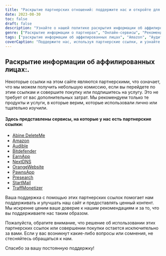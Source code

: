 ```yaml
---
title: "Раскрытие партнерских отношений: поддержите нас и откройте для себя удивительные услуги"
date: 2023-08-30
toc: false
draft: false
description: "Узнайте о нашей политике раскрытия информации об аффилированных лицах и ознакомьтесь с такими первоклассными сервисами, как Amazon, Audible, StartMail и др."
genre: ["Раскрытие информации о партнерах", "Онлайн-сервисы", "Рекомендации по продуктам", "Цифровые продукты", "Партнерский маркетинг", "Заработок в Интернете", "Монетизация сайта", "Заработок в Интернете", "Интернет-маркетинг", "Прозрачность"]
tags: ["раскрытие информации об аффилированных лицах", "Amazon", "Аудитория", "StartMail", "Bitdefender", "DeleteMe", "NextDNS", "PawnsApp", "TraffMonetizer", "EarnApp", "Предварительное исследование", "OrangeВеб-сайт", "заработок в Интернете", "рекомендации по продуктам", "цифровые продукты", "онлайн-сервисы", "монетизация", "доход от сайта", "филиалы", "заработок в Интернете", "прозрачность", "интернет-маркетинг", "онлайн-бизнес", "раскрытие информации о прибыли", "партнёрские ссылки", "поддерживая нас", "потенциал заработка", "финансовая поддержка", "деловые партнёрства", "надежные рекомендации", "расширение возможностей читателей"]
coverCaption: "Поддержите нас, используя партнерские ссылки, и узнайте о первоклассных услугах для ваших онлайн-предприятий."
---
```


## **Раскрытие информации об аффилированных лицах:**.

Некоторые ссылки на этом сайте являются партнерскими, что означает, что мы можем получить небольшую комиссию, если вы перейдете по этим ссылкам и совершите покупку или подпишитесь на услугу. Это не требует от вас дополнительных затрат. Мы рекомендуем только те продукты и услуги, в которые верим, которые использовали лично или тщательно изучили.

#### Здесь представлены сервисы, на которые у нас есть партнерские ссылки:

- [Abine DeleteMe](https://joindeleteme.com/refer?coupon=RFR-40867-7DWHR4)
- [Amazon](https://amzn.to/47bpscS)
- [Audible](https://amzn.to/3O5yM9p)
- [Bitdefender](https://bitdefender.f9tmep.net/k0Wq1n)
- [EarnApp](https://earnapp.com/i/GCL9QzB5)
- [NextDNS](https://nextdns.io/?from=jyfq92sk)
- [OrangeWebsite](https://affiliate.orangewebsite.com/idevaffiliate.php?id=12501_0_1_5)
- [PawnsApp](https://pawns.app/?r=2092802)
- [Presearch](https://presearch.com/signup?rid=4754563)
- [StartMail](https://www.startmail.com/en/partner/?ref=sos&tap_s=3999900-469b6c&tm_undefined=undefined)
- [TraffMonetizer](https://traffmonetizer.com/?aff=242022)

Ваша поддержка с помощью этих партнерских ссылок помогает нам поддерживать и улучшать наш сайт и предоставлять ценный контент. Мы искренне ценим ваше доверие к нашим рекомендациям и за то, что вы поддерживаете нас таким образом.

Пожалуйста, обратите внимание, что решение об использовании этих партнерских ссылок или совершении покупки остается исключительно за вами. Если у вас возникнут какие-либо вопросы или сомнения, не стесняйтесь обращаться к нам.

Спасибо за вашу постоянную поддержку!
